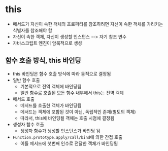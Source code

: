 # this

- 메서드가 자신이 속한 객체의 프로퍼티를 참조하려면 자신이 속한 객체를 가리키는 식별자를 참조해야 함
- 자신이 속한 객체, 자신이 생성할 인스턴스 --> 자기 참조 변수
- 자바스크립트 엔진이 암묵적으로 생성



## 함수 호출 방식, this 바인딩

- this 바인딩은 함수 호출 방식에 따라 동적으로 결정됨
- 일반 함수 호출
  - 기본적으로 전역 객체에 바인딩됨
  - 일반 함수로 호출된 모든 함수 내부에서 this는 전역 객체
- 메서드 호출
  - 메서드를 호출한 객체가 바인딩됨
  - 메서드는 객체에 포함된 것이 아닌, 독립적인 존재(별도의 객체)
  - 따라서, this에 바인딩될 객체는 호출 시점에 결정됨
- 생성자 함수 호출
  - 생성자 함수가 생성할 인스턴스가 바인딩 됨
- `Function.prototype.apply/call/bind`에 의한 간접 호출
  - 이들 메서드에 첫번째 인수로 전달한 객체가 바인딩됨